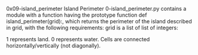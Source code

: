 0x09-island_perimeter
Island Perimeter
0-island_perimeter.py
 contains a module with a function having the prototype function def island_perimeter(grid):, which returns the perimeter of the island described in grid, with the following requirements:
grid is a list of list of integers:

1 represents land.
0 represents water.
Cells are connected horizontally/vertically (not diagonally).

